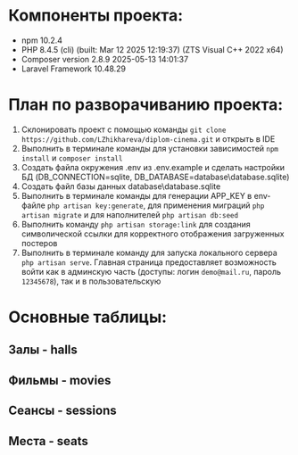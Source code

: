 # Компоненты проекта:
- npm 10.2.4
- PHP 8.4.5 (cli) (built: Mar 12 2025 12:19:37) (ZTS Visual C++ 2022 x64)
- Composer version 2.8.9 2025-05-13 14:01:37
- Laravel Framework 10.48.29

# План по разворачиванию проекта:
1. Склонировать проект с помощью команды `git clone https://github.com/LZhikhareva/diplom-cinema.git` и открыть в IDE
2. Выполнить в терминале команды для установки зависимостей `npm install` и `composer install`
3. Создать файла окружения .env из .env.example и сделать настройки БД (DB_CONNECTION=sqlite, DB_DATABASE=database\database.sqlite) 
4. Cоздать файл базы данных database\database.sqlite
5. Выполнить в терминале команды для генерации APP_KEY в env-файле `php artisan key:generate`, для применения миграций `php artisan migrate` и для наполнителей `php artisan db:seed`
6. Выполнить команду `php artisan storage:link` для создания символической ссылки для корректного отображения загруженных постеров
7.  Выполнить в терминале команду для запуска локального сервера `php artisan serve`. Главная страница предоставляет возможность войти как в админскую часть (доступы: логин `demo@mail.ru`, пароль `12345678`), так и в пользовательскую


# Основные таблицы:
## Залы - halls
## Фильмы - movies
## Сеансы - sessions
## Места - seats
